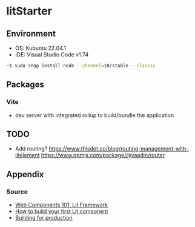 # litStarter

## Environment

- OS: Kubuntu 22.04.1
- IDE: Visual Studio Code v1.74

```bash
~$ sudo snap install node --channel=18/stable --classic
```

## Packages

### Vite

- dev server with integrated rollup to build/bundle the application

## TODO

- Add routing? https://www.thisdot.co/blog/routing-management-with-litelement https://www.npmjs.com/package/@vaadin/router

## Appendix

### Source

- [Web Components 101: Lit Framework](https://coderpad.io/blog/development/web-components-101-lit-framework/)
- [How to build your first Lit component](https://www.youtube.com/watch?v=QBa1_QQnRcs)
- [Building for production](https://lit.dev/docs/tools/production/)
